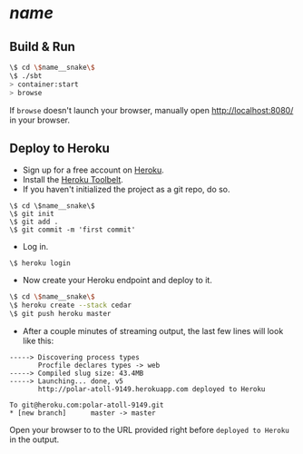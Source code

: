 # $name$ #

## Build & Run ##

```sh
\$ cd \$name__snake\$
\$ ./sbt
> container:start
> browse
```

If `browse` doesn't launch your browser, manually open [http://localhost:8080/](http://localhost:8080/) in your browser.

## Deploy to Heroku ##

- Sign up for a free account on [Heroku](http://www.heroku.com/).
- Install the [Heroku Toolbelt](https://toolbelt.herokuapp.com/).
- If you haven't initialized the project as a git repo, do so.

```
\$ cd \$name__snake\$
\$ git init
\$ git add .
\$ git commit -m 'first commit'
```

- Log in.

```
\$ heroku login
```

- Now create your Heroku endpoint and deploy to it.

```sh
\$ cd \$name__snake\$
\$ heroku create --stack cedar
\$ git push heroku master
```

- After a couple minutes of streaming output, the last few lines will look like this:

```
-----> Discovering process types
       Procfile declares types -> web
-----> Compiled slug size: 43.4MB
-----> Launching... done, v5
       http://polar-atoll-9149.herokuapp.com deployed to Heroku

To git@heroku.com:polar-atoll-9149.git
* [new branch]      master -> master
```

Open your browser to to the URL provided right before `deployed to Heroku` in the output.
